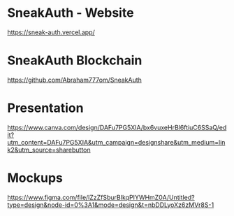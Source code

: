 # <span>SneakAuth - Website</span>
https://sneak-auth.vercel.app/

# <span>SneakAuth Blockchain</span>
https://github.com/Abraham777om/SneakAuth

# <span>Presentation</span>
https://www.canva.com/design/DAFu7PG5XIA/bx6vuxeHrBl6ftiuC6SSaQ/edit?utm_content=DAFu7PG5XIA&utm_campaign=designshare&utm_medium=link2&utm_source=sharebutton

# <span>Mockups</span>
https://www.figma.com/file/lZzZfSburBIkqPIYWHmZ0A/Untitled?type=design&node-id=0%3A1&mode=design&t=nbDDLyoXz6zMVr8S-1
